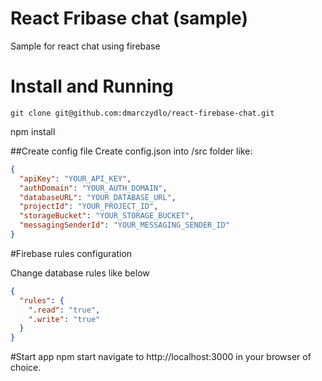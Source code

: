 
# React Fribase chat (sample)

Sample for react chat using firebase


# Install and Running

`git clone git@github.com:dmarczydlo/react-firebase-chat.git`

npm install


##Create config file
Create config.json into /src folder like: 

```json
{
  "apiKey": "YOUR_API_KEY",
  "authDomain": "YOUR_AUTH_DOMAIN",
  "databaseURL": "YOUR_DATABASE_URL",
  "projectId": "YOUR_PROJECT_ID",
  "storageBucket": "YOUR_STORAGE_BUCKET",
  "messagingSenderId": "YOUR_MESSAGING_SENDER_ID"
}
```

#Firebase rules configuration

Change database rules like below 

```json
{
  "rules": {
    ".read": "true",
    ".write": "true"
  }
}

```


#Start app
npm start
navigate to http://localhost:3000 in your browser of choice.